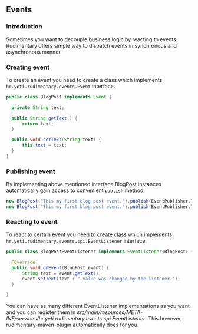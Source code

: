 ## Events

### Introduction
Sometimes you want to decouple business logic by reacting to events.
Rudimentary offers simple way to dispatch events in synchronous and asynchronous manner.

### Creating event
To create an event you need to create a class which implements `hr.yeti.rudimentary.events.Event` interface.
```java
public class BlogPost implements Event {

  private String text;

  public String getText() {
      return text;
  }

  public void setText(String text) {
      this.text = text;
  }
}
```

### Publishing event
By implementing above mentioned interface BlogPost instances automatically gain access to  convenient `publish` method.
```java
new BlogPost("This my first blog post event.").publish(EventPublisher.Type.SYNC); // Synchronous event
new BlogPost("This my first blog post event.").publish(EventPublisher.Type.ASYNC); // Asynchronous event
```

### Reacting to event
To react to certain event you need to create class which implements `hr.yeti.rudimentary.events.spi.EventListener` interface. 
```java
public class BlogPostEventListener implements EventListener<BlogPost> {

  @Override
  public void onEvent(BlogPost event) {
      String text = event.getText();
      event.setText(text + " value was changed by the listener.");
  }

}
```
You can have as many different EventListener implementations as you want and you can register them in *src/main/resources/META-INF/services/hr.yeti.rudimentary.events.spi.EventListener*. This however, rudimentary-maven-plugin automatically does for you.
